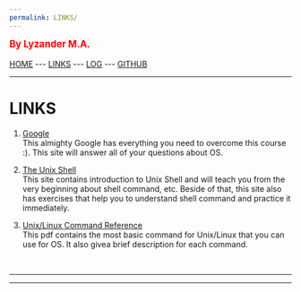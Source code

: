 ```yaml
---
permalink: LINKS/
---
```

<span style="color:red; font-weight:bold; font-size:larger;">By Lyzander M.A.</span>
<br><br>
[HOME](..) ---
[LINKS](.) ---
[LOG](TXT/mylog.txt) ---
[GITHUB](https://github.com/LyzanderAndrylie/os222)
<br>
<hr>

# LINKS

1. [Google](https://www.google.com/)<br>
This almighty Google has everything you need to overcome this course :). This site will answer all of your questions about OS.

2. [The Unix Shell](https://swcarpentry.github.io/shell-novice/)<br>
This site contains introduction to Unix Shell and will teach you from the very beginning about shell command, etc. Beside of that, this site also has exercises that help you to understand shell command and practice it immediately.

3. [Unix/Linux Command Reference](https://files.fosswire.com/2007/08/fwunixref.pdf)<br>
This pdf contains the most basic command for Unix/Linux that you can use for OS. It also givea brief description for each command.


<br>
<hr>
<hr>
<br>
